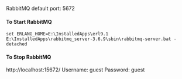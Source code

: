 RabbitMQ default port: 5672

#### To Start RabbitMQ
	set ERLANG_HOME=E:\InstalledApps\erl9.1
	E:\InstalledApps\rabbitmq_server-3.6.9\sbin\rabbitmq-server.bat -detached

#### To Stop RabbitMQ
	
http://localhost:15672/
Username: guest
Password: guest
